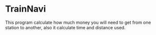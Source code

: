 TrainNavi
=========

This program calculate how much money you will need to get from one station to another, also it calculate time and distance used.
